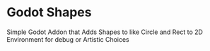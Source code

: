# Godot Shapes
Simple Godot Addon that Adds Shapes to like Circle and Rect to 2D Environment for debug or Artistic Choices
